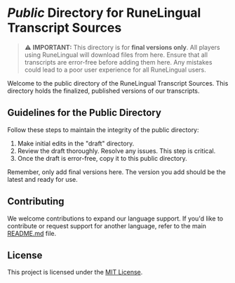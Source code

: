 # *Public* Directory for RuneLingual Transcript Sources

> :warning: **IMPORTANT:** This directory is for **final versions only**. All players using RuneLingual will download files from here. Ensure that all transcripts are error-free before adding them here. Any mistakes could lead to a poor user experience for all RuneLingual users.

Welcome to the public directory of the RuneLingual Transcript Sources. This directory holds the finalized, published versions of our transcripts.
## Guidelines for the Public Directory

Follow these steps to maintain the integrity of the public directory:

1. Make initial edits in the "draft" directory.
2. Review the draft thoroughly. Resolve any issues. This step is critical.
3. Once the draft is error-free, copy it to this public directory.

Remember, only add final versions here. The version you add should be the latest and ready for use.

## Contributing

We welcome contributions to expand our language support. If you'd like to contribute or request support for another language, refer to the main [README.md](../README.md) file.

## License

This project is licensed under the [MIT License](../LICENSE).